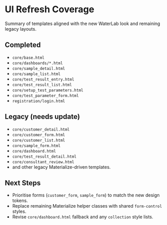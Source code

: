 # UI Refresh Coverage

Summary of templates aligned with the new WaterLab look and remaining legacy layouts.

## Completed
- `core/base.html`
- `core/dashboards/*.html`
- `core/sample_detail.html`
- `core/sample_list.html`
- `core/test_result_entry.html`
- `core/test_result_list.html`
- `core/setup_test_parameters.html`
- `core/test_parameter_form.html`
- `registration/login.html`

## Legacy (needs update)
- `core/customer_detail.html`
- `core/customer_form.html`
- `core/customer_list.html`
- `core/sample_form.html`
- `core/dashboard.html`
- `core/test_result_detail.html`
- `core/consultant_review.html`
- and other legacy Materialize-driven templates.

## Next Steps
- Prioritise forms (`customer_form`, `sample_form`) to match the new design tokens.
- Replace remaining Materialize helper classes with shared `form-control` styles.
- Revise `core/dashboard.html` fallback and any `collection` style lists.
